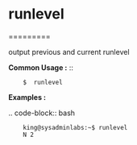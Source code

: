 # runlevel
=========

output previous and current runlevel

**Common Usage :**  ::

		$  runlevel


**Examples :**

.. code-block:: bash

        king@sysadminlabs:~$ runlevel
        N 2
